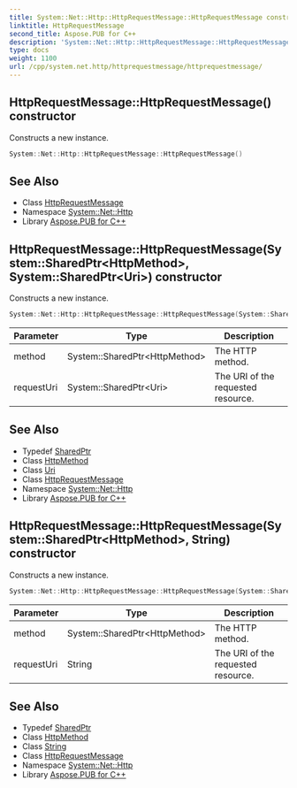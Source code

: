 ```yaml
---
title: System::Net::Http::HttpRequestMessage::HttpRequestMessage constructor
linktitle: HttpRequestMessage
second_title: Aspose.PUB for C++
description: 'System::Net::Http::HttpRequestMessage::HttpRequestMessage constructor. Constructs a new instance in C++.'
type: docs
weight: 1100
url: /cpp/system.net.http/httprequestmessage/httprequestmessage/
---
```

## HttpRequestMessage::HttpRequestMessage() constructor


Constructs a new instance.

```cpp
System::Net::Http::HttpRequestMessage::HttpRequestMessage()
```

## See Also

* Class [HttpRequestMessage](../)
* Namespace [System::Net::Http](../../)
* Library [Aspose.PUB for C++](../../../)
## HttpRequestMessage::HttpRequestMessage(System::SharedPtr\<HttpMethod\>, System::SharedPtr\<Uri\>) constructor


Constructs a new instance.

```cpp
System::Net::Http::HttpRequestMessage::HttpRequestMessage(System::SharedPtr<HttpMethod> method, System::SharedPtr<Uri> requestUri)
```


| Parameter | Type | Description |
| --- | --- | --- |
| method | System::SharedPtr\<HttpMethod\> | The HTTP method. |
| requestUri | System::SharedPtr\<Uri\> | The URI of the requested resource. |

## See Also

* Typedef [SharedPtr](../../../system/sharedptr/)
* Class [HttpMethod](../../httpmethod/)
* Class [Uri](../../../system/uri/)
* Class [HttpRequestMessage](../)
* Namespace [System::Net::Http](../../)
* Library [Aspose.PUB for C++](../../../)
## HttpRequestMessage::HttpRequestMessage(System::SharedPtr\<HttpMethod\>, String) constructor


Constructs a new instance.

```cpp
System::Net::Http::HttpRequestMessage::HttpRequestMessage(System::SharedPtr<HttpMethod> method, String requestUri)
```


| Parameter | Type | Description |
| --- | --- | --- |
| method | System::SharedPtr\<HttpMethod\> | The HTTP method. |
| requestUri | String | The URI of the requested resource. |

## See Also

* Typedef [SharedPtr](../../../system/sharedptr/)
* Class [HttpMethod](../../httpmethod/)
* Class [String](../../../system/string/)
* Class [HttpRequestMessage](../)
* Namespace [System::Net::Http](../../)
* Library [Aspose.PUB for C++](../../../)
